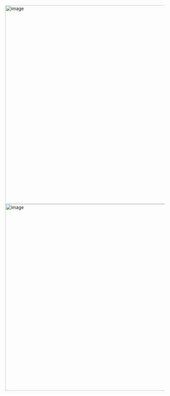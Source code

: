<img width="628" alt="image" src="https://github.com/samarasantosv/telas-cadastro-login/assets/97306559/8e4627fa-ea57-44d5-bcf1-a93900484fd4">
<img width="590" alt="image" src="https://github.com/samarasantosv/telas-cadastro-login/assets/97306559/a4d2a1d2-1373-4407-9ecd-1984ed6c8f96">

